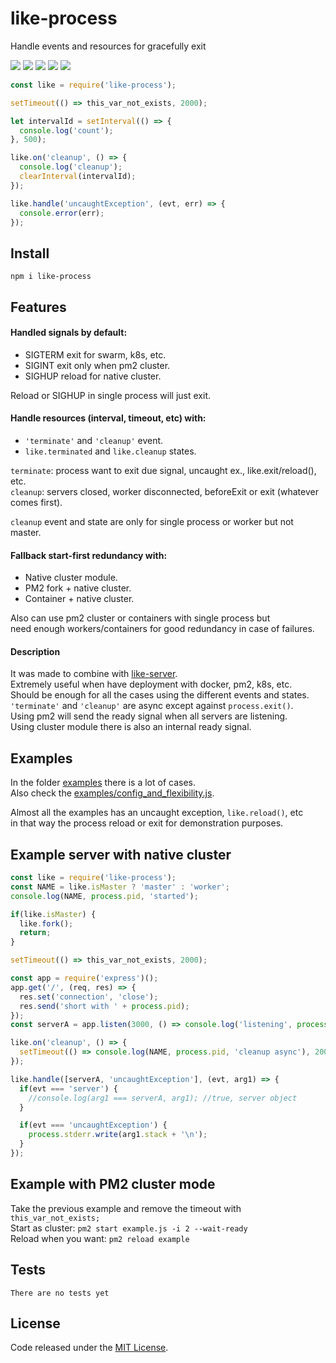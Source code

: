 # like-process

Handle events and resources for gracefully exit

![](https://img.shields.io/npm/v/like-process.svg) [![](https://img.shields.io/maintenance/yes/2019.svg?style=flat-square)](https://github.com/LuKks/like-process) ![](https://img.shields.io/github/size/lukks/like-process/index.js.svg) ![](https://img.shields.io/npm/dt/like-process.svg) ![](https://img.shields.io/github/license/LuKks/like-process.svg)

```javascript
const like = require('like-process');

setTimeout(() => this_var_not_exists, 2000);

let intervalId = setInterval(() => {
  console.log('count');
}, 500);

like.on('cleanup', () => {
  console.log('cleanup');
  clearInterval(intervalId);
});

like.handle('uncaughtException', (evt, err) => {
  console.error(err);
});
```

## Install
```
npm i like-process
```

## Features
#### Handled signals by default:
- SIGTERM exit for swarm, k8s, etc.
- SIGINT exit only when pm2 cluster.
- SIGHUP reload for native cluster.

Reload or SIGHUP in single process will just exit.

#### Handle resources (interval, timeout, etc) with:
- `'terminate'` and `'cleanup'` event.
- `like.terminated` and `like.cleanup` states.

`terminate`: process want to exit due signal, uncaught ex., like.exit/reload(), etc.\
`cleanup`: servers closed, worker disconnected, beforeExit or exit (whatever comes first).

`cleanup` event and state are only for single process or worker but not master.

#### Fallback start-first redundancy with:
- Native cluster module.
- PM2 fork + native cluster.
- Container + native cluster.

Also can use pm2 cluster or containers with single process but\
need enough workers/containers for good redundancy in case of failures.

#### Description
It was made to combine with [like-server](https://github.com/LuKks/like-server).\
Extremely useful when have deployment with docker, pm2, k8s, etc.\
Should be enough for all the cases using the different events and states.\
`'terminate'` and `'cleanup'` are async except against `process.exit()`.\
Using pm2 will send the ready signal when all servers are listening.\
Using cluster module there is also an internal ready signal.

## Examples
In the folder [examples](https://github.com/LuKks/like-process/blob/master/examples) there is a lot of cases.\
Also check the [examples/config_and_flexibility.js](https://github.com/LuKks/like-process/blob/master/examples/config_and_flexibility.js).

Almost all the examples has an uncaught exception, `like.reload()`, etc\
in that way the process reload or exit for demonstration purposes.

## Example server with native cluster
```javascript
const like = require('like-process');
const NAME = like.isMaster ? 'master' : 'worker';
console.log(NAME, process.pid, 'started');

if(like.isMaster) {
  like.fork();
  return;
}

setTimeout(() => this_var_not_exists, 2000);

const app = require('express')();
app.get('/', (req, res) => {
  res.set('connection', 'close');
  res.send('short with ' + process.pid);
});
const serverA = app.listen(3000, () => console.log('listening', process.pid));

like.on('cleanup', () => {
  setTimeout(() => console.log(NAME, process.pid, 'cleanup async'), 200);
});

like.handle([serverA, 'uncaughtException'], (evt, arg1) => {
  if(evt === 'server') {
    //console.log(arg1 === serverA, arg1); //true, server object
  }

  if(evt === 'uncaughtException') {
    process.stderr.write(arg1.stack + '\n');
  }
});
```

## Example with PM2 cluster mode
Take the previous example and remove the timeout with `this_var_not_exists;`\
Start as cluster: `pm2 start example.js -i 2 --wait-ready`\
Reload when you want: `pm2 reload example`

## Tests
```
There are no tests yet
```

## License
Code released under the [MIT License](https://github.com/LuKks/like-process/blob/master/LICENSE).
